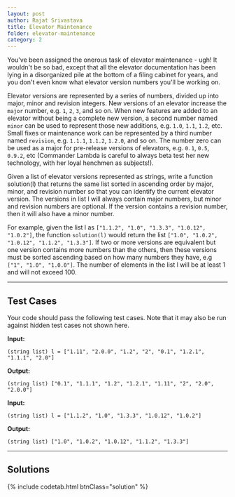 ```yaml
---
layout: post
author: Rajat Srivastava
title: Elevator Maintenance
folder: elevator-maintenance
category: 2
---
```


You've been assigned the onerous task of elevator maintenance - ugh! It wouldn't be so bad, except that all the elevator documentation has been lying in a disorganized pile at the bottom of a filing cabinet for years, and you don't even know what elevator version numbers you'll be working on. 

Elevator versions are represented by a series of numbers, divided up into major, minor and revision integers. New versions of an elevator increase the `major` number, e.g. `1`, `2`, `3`, and so on. When new features are added to an elevator without being a complete new version, a second number named `minor` can be used to represent those new additions, e.g. `1.0`, `1.1`, `1.2`, etc. Small fixes or maintenance work can be represented by a third number named `revision`, e.g. `1.1.1`, `1.1.2`, `1.2.0`, and so on. The number zero can be used as a major for pre-release versions of elevators, e.g. `0.1`, `0.5`, `0.9.2`, etc (Commander Lambda is careful to always beta test her new technology, with her loyal henchmen as subjects!).

Given a list of elevator versions represented as strings, write a function solution(l) that returns the same list sorted in ascending order by major, minor, and revision number so that you can identify the current elevator version. The versions in list l will always contain major numbers, but minor and revision numbers are optional. If the version contains a revision number, then it will also have a minor number.

For example, given the list l as `["1.1.2", "1.0", "1.3.3", "1.0.12", "1.0.2"]`, the function `solution(l)` would return the list `["1.0", "1.0.2", "1.0.12", "1.1.2", "1.3.3"]`. If two or more versions are equivalent but one version contains more numbers than the others, then these versions must be sorted ascending based on how many numbers they have, e.g `["1", "1.0", "1.0.0"]`. The number of elements in the list l will be at least 1 and will not exceed 100.

---
## Test Cases
Your code should pass the following test cases.
Note that it may also be run against hidden test cases not shown here.

**Input:** 

	(string list) l = ["1.11", "2.0.0", "1.2", "2", "0.1", "1.2.1", "1.1.1", "2.0"]

**Output:** 
	
	(string list) ["0.1", "1.1.1", "1.2", "1.2.1", "1.11", "2", "2.0", "2.0.0"]

**Input:** 
	
	(string list) l = ["1.1.2", "1.0", "1.3.3", "1.0.12", "1.0.2"]

**Output:** 

	(string list) ["1.0", "1.0.2", "1.0.12", "1.1.2", "1.3.3"]

---
## Solutions

{% include codetab.html btnClass="solution" %}